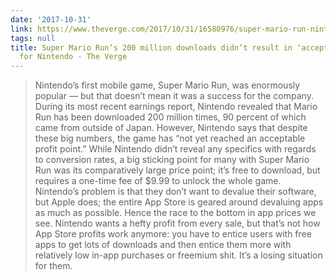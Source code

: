 ```yaml
---
date: '2017-10-31'
link: https://www.theverge.com/2017/10/31/16580976/super-mario-run-nintendo-downloads-profit
tags: null
title: Super Mario Run’s 200 million downloads didn’t result in ‘acceptable profit’
  for Nintendo - The Verge
---
```


>Nintendo’s first mobile game, Super Mario Run, was enormously popular — but that doesn’t mean it was a success for the company. During its most recent earnings report, Nintendo revealed that Mario Run has been downloaded 200 million times, 90 percent of which came from outside of Japan. However, Nintendo says that despite these big numbers, the game has “not yet reached an acceptable profit point.” While Nintendo didn’t reveal any specifics with regards to conversion rates, a big sticking point for many with Super Mario Run was its comparatively large price point; it’s free to download, but requires a one-time fee of $9.99 to unlock the whole game. Nintendo’s problem is that they don’t want to devalue their software, but Apple does; the entire App Store is geared around devaluing apps as much as possible. Hence the race to the bottom in app prices we see. Nintendo wants a hefty profit from every sale, but that’s not how App Store profits work anymore: you have to entice users with free apps to get lots of downloads and then entice them more with relatively low in-app purchases or freemium shit. It’s a losing situation for them.
